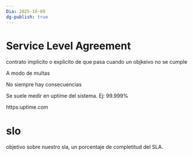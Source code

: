 ```yaml
---
Dia: 2025-10-09
dg-publish: true
---
```



# Service Level Agreement
contrato implicito o explicito de que pasa cuando un objkeivo no se cumple

A modo de multas 

No siempre hay consecuencias

Se suele medir en uptime del sistema. Ej: 99.999%

https:uptime.com

# slo
objetivo sobre nuestro sla, un porcentaje de completitud del SLA.